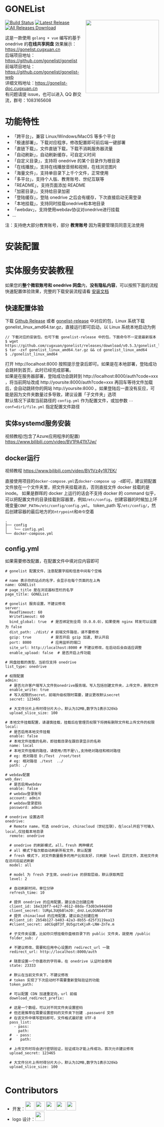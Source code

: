 # GONEList

<img align="right" width="240" src="https://gonelist-doc.cugxuan.cn/img/logo/logo.png">

[![Build Status](https://github.com/gonelist/gonelist/actions/workflows/multi-arch.yml/badge.svg)](https://github.com/gonelist/gonelist/actionst)
[![Latest Release](https://img.shields.io/github/release/gonelist/gonelist.svg)](../../releases)
[![All Releases Download](https://img.shields.io/github/downloads/cugxuan/gonelist/total.svg)](../../releases)

这是一款使用 `golang + vue` 编写的基于 onedrive 的**在线共享网盘**
效果展示：https://gonelist.cugxuan.cn  
后端项目地址：https://github.com/gonelist/gonelist  
前端项目地址：https://github.com/gonelist/gonelist-web  
详细文档地址：https://gonelist-doc.cugxuan.cn  
有问题请提 issue，也可以进入 QQ 群交流，群号：1083165608

# 功能特性

- 「跨平台」，兼容 Linux/Windows/MacOS 等多个平台
- 「极速部署」，下载对应程序，修改配置即可前后端一键部署
- 「直链下载」，文件直链下载，下载不消耗服务器流量
- 「自动刷新」，自动刷新缓存，可自定义时间
- 「自定义目录」，支持将 onedrive 的某个目录作为根目录
- 「在线播放」，支持在线播放音频和视频，在线浏览图片
- 「海量文件」，支持单目录下上千个文件，正常使用
- 「多平台」，支持个人版、教育账号、世纪互联等
- 「README」，支持页面添加 README
- 「加密目录」，支持给目录加密
- 「登陆缓存」，登陆 onedrive 之后会有缓存，下次直接启动无需登录
- 「本地挂载」，支持同时挂载onedrive和本地目录
- 「webdav」，支持使用webdav协议对onedrive进行挂载
- ...

注：支持绝大部分教育账号，部分 **教育账号** 因为需要管理员同意无法使用

# 安装配置

# 实体服务安装教程

如果您的**整个微软账号和 onedrive 网盘**内，**没有隐私内容**，可以按照下面的流程快速配置体验效果，完整的下载安装流程请看 [安装文档](https://gonelist-doc.cugxuan.cn)

## 快速配置体验

下载 [Github Release](https://github.com/cugxuan/gonelist/releases)
或者 [gonelist-release](https://gonelist.cugxuan.cn/#/gonelist-release) 中对应的包，Linux 系统下载
gonelist_linux_amd64.tar.gz，直接运行即可启动，以 Linux 系统本地启动为例

```
// 下载对应的安装包，也可下载 gonelist-release 中的包，下面命令不一定是最新版本
$ wget https://github.com/cugxuan/gonelist/releases/download/v0.5.3/gonelist_linux_amd64.tar.gz
$ tar -zxf gonelist_linux_amd64.tar.gz && cd gonelist_linux_amd64
$ ./gonelist_linux_amd64
```

打开 http://localhost:8000 按照提示登录后即可。如果是在本地部署，登陆成功会跳转到首页，此时已经完成部署。  
如果是在服务器部署，登陆成功会跳转到 http://localhost:8000/auth?code=xxx ，将当前网址改成 http://yoursite:8000/auth?code=xxx
再回车等待文件加载后，会自动跳转你的网站 http://yoursite:8000 。如果登陆后一直没有反应，可能是因为文件夹数量过多导致，建议设置「子文件夹」选项  
默认情况下读取当前路径的 `config.yml` 作为配置文件，或加参数 `--conf=dir1/file.yml` 指定配置文件路径

## 实体systemd服务安装

视频教程(包含了Azure应用程序的配置) https://www.bilibili.com/video/BV1PA411t7Jw/

## docker运行

视频教程 https://www.bilibili.com/video/BV1Vz4y1R7EK/

直接使用项目的`docker-compose.yml`去`docker-compose up -d`即可，建议把配置文件放在一个文件夹里，把文件夹挂载进去，否则直挂文件 docker 挂载的是 inode。
如果是群晖的 docker 上运行的话会不支持 docker 的 command 似乎，可以把配置文件的目录挂载到容器里，例如`/etc/config`，创建容器的时候加上环境变量`CONF_PATH=/etc/config/config.yml`。
token_path 写`/etc/config/`，然后创建容器的最后地方的`Entrypoint`和`命令`空着

```
.
├── config
│   └── config.yml
└── docker-compose.yml
```

## config.yml

如果需要修改配置，在配置文件中填对应内容即可

```
# gonelist 配置文件，注意配置字段和信息中间有个空格

# name 表示你的站点的名字，会显示在每个页面的左上角
name: GONEList
# page_title 是在浏览器标签栏的名字
page_title: GONEList

# gonelist 服务设置，不建议修改
server:
  ReadTimeout: 60
  WriteTimeout: 60
  bind_global: true  # 是否绑定到全局（0.0.0.0），如果使用 nginx 转发可以设置为 false
  dist_path: ./dist/ # 前端文件路径，请不要修改
  gzip: true         # 是否开启 gzip 加速, 默认开启
  port: 8000         # 应用监听的端口
  site_url: http://localhost:8000 # 不建议修改，在启动后会自适应调整
  enable_upload: false  # 是否开启上传功能

# 网盘挂载的类型，当前仅支持 onedrive
list_type: onedrive

# 权限配置
admin:
  # 是否允许客户端写入文件到onedrive服务端，写入包括创建文件夹，上传文件，删除文件
  enable_write: true
  # 写入权限的secret，前端升级权限时需要，建议更改默认secret
  secret: 123465

  # 大文件分片上传时得分片大小，默认为32MB,数字为1表示320kb
  upload_slice_size: 100

# 本地文件挂载配置，请谨慎挂载，挂载后在管理员权限下将拥有删除文件和上传文件的权限
local:
  # 是否启用本地文件挂载
  enable: false
  # 本地文件挂载的名称，即挂载目录在跟目录显示的名称
  name: local
  # 本地文件挂载的路径，请使用/而不是\\,支持绝对路径和相对路径
  # eg: 绝对路径 D:/Test  /root/test
  # eg: 相对路径 ./test  ../
  path: ./

# webdav配置
web_dav:
  # 是否启用webdav
  enable: false
  # webdav登录账号
  account: admin
  # webdav登录密码
  password: admin
  
# onedrive 设置选项
onedrive:
  # Remote name，可选 onedrive, chinacloud（世纪互联），在local开启下可输入local,仅挂载本地目录
  remote: onedrive

  # onedrive 的刷新模式，all，fresh 两种模式
  # all 模式下每次都自动刷新所有文件，默认配置
  # fresh 模式下，对文件数量极多的用户比较友好，只刷新 level 层的文件，其他文件夹在访问后延迟刷新
  model: all

  # model 为 fresh 才生效，onedrive 的获取层级，默认获取两层
  level: 2

  # 自动刷新时间，单位分钟
  refresh_time: 10

  # 提供 onedrive 的应用配置，建议自己创建应用
  client_id: 16e320f7-e427-4612-88da-f3d03e944d40
  client_secret: lURpL3U@bBlmJ0:_dnU.LeLOGNGdVT30
  # 提供 chinacloud 的应用配置，建议自己创建应用
  #client_id: 2b54b127-b403-42a3-8b55-d25f3119aa13
  #client_secret: a0CGqBT3f_8U5gztxKjxR-LNW-ZnTe.m

  # 子文件夹设置，比如你只想挂载你盘根目录下的 public 文件夹，就使用 /public
  folder_sub: /

  # 不建议修改，需要和应用中心设置的 redirect_url 一致
  redirect_url: http://localhost:8000/auth

  # 随意设置一个你喜欢的字符串，在 onedrive 认证时会使用
  state: 23333

  # 默认在当前文件夹下，不建议修改
  # token 实现了下次启动时不需要重新登陆验证的功能
  token_path:

  # 可以配置 CDN 加速重定向，url 前缀
  download_redirect_prefix:

  # 这是一个数组，可以对不同文件夹设置密码
  # 但还是推荐在需要设置密码的文件夹下创建 .password 文件
  # 在该文件中填写密码即可，文件格式最好是 UTF-8
  pass_list:
    - pass:
      path:
  #  - pass:
  #    path:

  # 上传文件时将会进行密钥验证，验证成功才能上传成功，首次允许建议修改
  upload_secret: 123465

  # 大文件分片上传时得分片大小，默认为32MB,数字为1表示320kb
  upload_slice_size: 100


```

# Contributors

- 开发：<a href="https://github.com/cugxuan"><img src="https://avatars1.githubusercontent.com/u/23120372?s=400&v=4" width="30"></a>
<a href="https://github.com/Sillywa/"><img src="https://avatars0.githubusercontent.com/u/22909601?s=400&v=4" width="30"></a>
<a href="https://github.com/zhangguanzhang"><img src="https://avatars3.githubusercontent.com/u/18641678?s=400&v=4" width="30"></a>
<a href="https://github.com/StringKe"><img src="https://avatars.githubusercontent.com/u/31089228?s=400&v=4" width="30"></a>
<a href="https://github.com/huoxue1"><img src="https://avatars.githubusercontent.com/u/66867313?s=400&v=4" width="30"></a>
- logo
  设计：<a href="http://lambertchan.me/"><img src="https://avatars0.githubusercontent.com/u/39192150?s=400&v=4" width="30"></a>